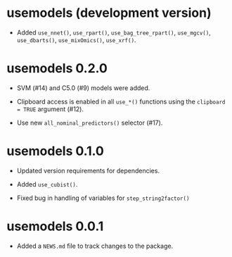 # usemodels (development version)

* Added `use_nnet()`, `use_rpart()`, `use_bag_tree_rpart()`, `use_mgcv()`, `use_dbarts()`, `use_mixOmics()`, `use_xrf()`. 

# usemodels 0.2.0

* SVM (#14) and C5.0 (#9) models were added. 

* Clipboard access is enabled in all `use_*()` functions using the `clipboard = TRUE` argument (#12).

* Use new `all_nominal_predictors()` selector (#17).

# usemodels 0.1.0

* Updated version requirements for dependencies. 

* Added `use_cubist()`. 

* Fixed bug in handling of variables for `step_string2factor()`

# usemodels 0.0.1

* Added a `NEWS.md` file to track changes to the package.
